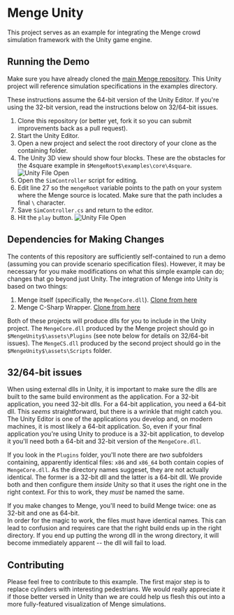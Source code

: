 # Menge Unity

This project serves as an example for integrating the Menge crowd simulation framework with the
Unity game engine.

## Running the Demo

Make sure you have already cloned the [main Menge repository](https://github.com/MengeCrowdSim/Menge).
This Unity project will reference simulation specifications in the examples directory.

These instructions assume the 64-bit version of the Unity Editor.  If you're using the 32-bit
version, read the instructions below on 32/64-bit issues.

1. Clone this repository (or better yet, fork it so you can submit improvements back as a pull
request).
2. Start the Unity Editor.
3. Open a new project and select the root directory of your clone as the containing folder.
4. The Unity 3D view should show four blocks.  These are the obstacles for the 4square example in
`$MengeRoot$\examples\core\4square`.
![Unity File Open](https://github.com/MengeCrowdSim/MengeUnity/blob/master/doc/images/4_blocks.PNG)
5. Open the `SimController` script for editing.
6. Edit line 27 so the `mengeRoot` variable points to the path on your system where the Menge
source is located. Make sure that the path includes a final `\` character.
7. Save `SimController.cs` and return to the editor.
8. Hit the `play` button.
![Unity File Open](https://github.com/MengeCrowdSim/MengeUnity/blob/master/doc/images/4_blocks_sim.PNG)

## Dependencies for Making Changes

The contents of this repository are sufficiently self-contained to run a demo (assuming you can
provide scenario specification files).  However, it may be necessary for you make modifications on
what this simple example can do; changes that go beyond just Unity.  The integration of Menge into
Unity is based on two things:

1. Menge itself (specifically, the `MengeCore.dll`). [Clone from here](https://github.com/MengeCrowdSim/Menge)
2. Menge C-Sharp Wrapper. [Clone from here](https://github.com/MengeCrowdSim/MengeCS)

Both of these projects will produce dlls for you to include in the Unity project.  The `MengeCore.dll`
produced by the Menge project should go in `$MengeUnity$\assets\Plugins` (see note below for details
on 32/64-bit issues). The `MengeCS.dll` produced by the second project should go in the
`$MengeUnity$\assets\Scripts` folder. 

## 32/64-bit issues

When using external dlls in Unity, it is important to make sure the dlls are built to the same 
build environment as the application.  For a 32-bit application, you need 32-bit dlls. For a 64-bit
application, you need a 64-bit dll.  This _seems_ straightforward, but there is a wrinkle that might
catch you.  The Unity Editor is one of the applications you develop and, on modern machines, it is
most likely a 64-bit application.  So, even if your final application you're using Unity to produce
is a 32-bit application, to develop it you'll need both a 64-bit and 32-bit version of the
`MengeCore.dll`.

If you look in the `Plugins` folder, you'll note there are _two_ subfolders containing, apparently
identical files: `x86` and `x86_64` both contain copies of `MengeCore.dll`.  As the directory names
suggeset, they are not actually identical.  The former is a 32-bit dll and the latter is a 64-bit
dll.  We provide both and then configure them _inside_ Unity so that it uses the right one in the
right context.  For this to work, they _must_ be named the same.

If you make changes to Menge, you'll need to build Menge twice: one as 32-bit and one as 64-bit.  
In order for the magic to work, the files must have identical names.  This can lead to confusion and
requires care that the right build ends up in the right directory.  If you end up putting the wrong
dll in the wrong directory, it will become immediately apparent -- the dll will fail to load.

## Contributing

Please feel free to contribute to this example.  The first major step is to replace cylinders with
interesting pedestrians.  We would really appreciate it if those better versed in Unity than we are
could help us flesh this out into a more fully-featured visualization of Menge simulations.

